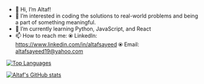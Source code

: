 - 👋 Hi, I’m Altaf!
- 👀 I’m interested in coding the solutions to real-world problems and being a part of something meaningful.
- 🌱 I’m currently learning Python, JavaScript, and React
- 📫 How to reach me: 
        ⦿ LinkedIn: https://www.linkedin.com/in/altafsayeed 
        ⦿ Email: altafsayeed19@yahoo.com

[![Top Languages](https://github-readme-stats.vercel.app/api/top-langs/?username=altafsayeed&hide=jupyter%20notebook&show_icons=true&theme=radical)](https://github.com/altafsayeed/github-readme-stats)

[![Altaf's GitHub stats](https://github-readme-stats.vercel.app/api?username=altafsayeed&count_private=true&show_icons=true&theme=radical)](https://github.com/altafsayeed/github-readme-stats)
